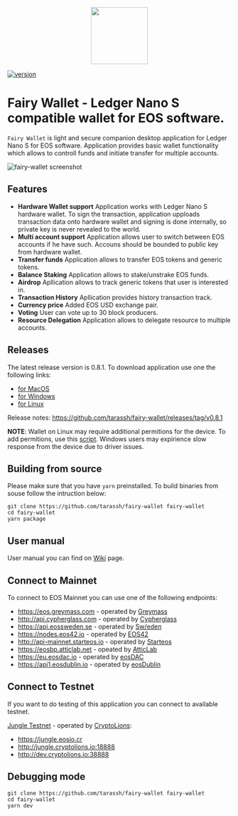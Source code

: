 <p align="center">
  <img src="https://github.com/tarassh/fairy-wallet/blob/master/resources/icons/384x384.png" height="128" width="128" />
</p>


[![version](https://img.shields.io/badge/release-v0.8.1-lightgrey.svg)](https://github.com/tarassh/fairy-wallet/releases)

# Fairy Wallet - Ledger Nano S compatible wallet for EOS software.

`Fairy Wallet` is light and secure companion desktop application for Ledger Nano S for EOS software. Application provides basic wallet functionality which allows to controll funds and initiate transfer for multiple accounts.

![fairy-wallet screenshot](https://github.com/tarassh/fairy-wallet/blob/master/resources/application/Wallet.png)

## Features

- **Hardware Wallet support** Application works with Ledger Nano S hardware wallet. To sign the transaction, application upploads transaction data onto hardware wallet and signing is done internally, so private key is never revealed to the world.
- **Multi account support** Application allows user to switch between EOS accounts if he have such. Accouns should be bounded to public key from hardware wallet.
- **Transfer funds** Application allows to transfer EOS tokens and generic tokens.
- **Balance Staking** Application allows to stake/unstrake EOS funds.
- **Airdrop** Apllication allows to track generic tokens that user is interested in.
- **Transaction History** Apllication provides history transaction track.
- **Currency price** Added EOS USD exchange pair.
- **Voting** User can vote up to 30 block producers.
- **Resource Delegation** Application allows to delegate resource to multiple accounts.

## Releases

The latest release version is 0.8.1. To download application use one the following links:

- [for MacOS](https://github.com/tarassh/fairy-wallet/releases/download/v0.8.1/FairyWallet-0.8.1.dmg)
- [for Windows](https://github.com/tarassh/fairy-wallet/releases/download/v0.8.1/FairyWallet.Setup.0.8.1.exe)
- [for Linux](https://github.com/tarassh/fairy-wallet/releases/download/v0.8.1/fairy-wallet_0.8.1_amd64.deb)

Release notes: https://github.com/tarassh/fairy-wallet/releases/tag/v0.8.1


**NOTE**: Wallet on Linux may require additional permitions for the device. To add permitions, use this [script](https://github.com/LedgerHQ/udev-rules/blob/master/add_udev_rules.sh). 
Windows users may expirience slow response from the device due to driver issues.

## Building from source

Please make sure that you have `yarn` preinstalled.
To build binaries from souse follow the intruction below:

```
git clone https://github.com/tarassh/fairy-wallet fairy-wallet
cd fairy-wallet
yarn package
```

## User manual

User manual you can find on [Wiki](https://github.com/tarassh/fairy-wallet/wiki/How-to-use-Ledger-Nano-S-with-Fairy-Wallet) page.

## Connect to Mainnet

To connect to EOS Mainnet you can use one of the following endpoints:

* https://eos.greymass.com - operated by [Greymass](https://greymass.com)
* http://api.cypherglass.com - operated by [Cypherglass](https://www.cypherglass.com)
* https://api.eossweden.se - operated by [Sw/eden](https://eossweden.org)
* https://nodes.eos42.io - operated by [EOS42](https://www.eos42.io)
* http://api-mainnet.starteos.io - operated by [Starteos](https://www.starteos.io)
* https://eosbp.atticlab.net - opeated by [AtticLab](https://atticlab.net)
* https://eu.eosdac.io - operated by [eosDAC](https://eosdac.io)
* https://api1.eosdublin.io - operated by [eosDublin](https://www.eosdublin.com)

## Connect to Testnet

If you want to do testing of this application you can connect to available testnet.

[Jungle Testnet](http://jungle.cryptolions.io/) - operated by [CryptoLions](http://CryptoLions.io/):

* https://jungle.eosio.cr
* http://jungle.cryptolions.io:18888
* http://dev.cryptolions.io:38888

## Debugging mode

```
git clone https://github.com/tarassh/fairy-wallet fairy-wallet
cd fairy-wallet
yarn dev
```
